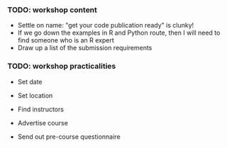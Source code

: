 
### TODO: workshop content

- Settle on name: "get your code publication ready" is clunky!
- If we go down the examples in R and Python route, then I will need to find someone who is an R expert
- Draw up a list of the submission requirements

### TODO: workshop practicalities

- Set date
- Set location
- Find instructors

- Advertise course
- Send out pre-course questionnaire